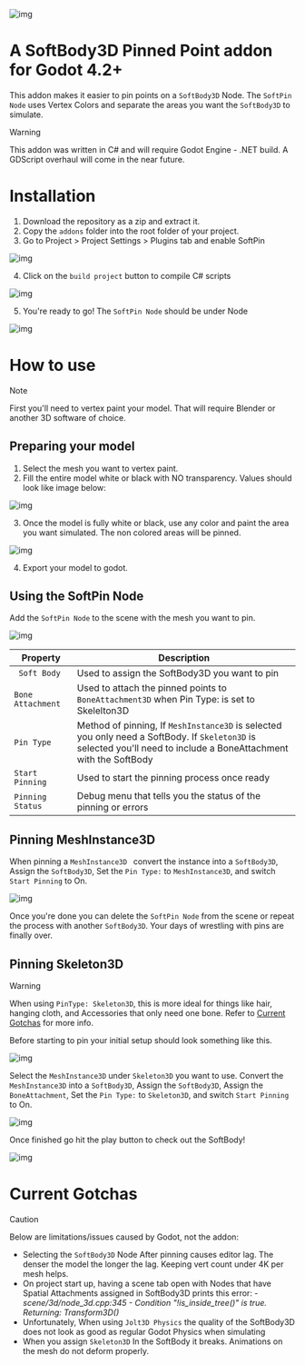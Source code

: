 ![img](https://i.imgur.com/1SrS3BG.gif)
# A SoftBody3D Pinned Point addon for Godot 4.2+
This addon makes it easier to pin points on a `SoftBody3D` Node. The `SoftPin Node` uses Vertex Colors and separate the areas you want the `SoftBody3D` to simulate.
> [!WARNING]
> This addon was written in C# and will require Godot Engine - .NET build. A GDScript overhaul will come in the near future.

# Installation
1. Download the repository as a zip and extract it.
2. Copy the `addons` folder into the root folder of your project.
3. Go to Project > Project Settings > Plugins tab and enable SoftPin

![img](https://i.imgur.com/yX16MdL.png) 

4. Click on the `build project` button to compile C# scripts

![img](https://i.imgur.com/WRO9M6b.png)

5. You're ready to go! The `SoftPin Node` should be under Node

![img](https://i.imgur.com/VzXU6Fh.png)


# How to use
>[!NOTE]
>First you'll need to vertex paint your model. That will require Blender or another 3D software of choice.

## Preparing your model
1. Select the mesh you want to vertex paint. 
2. Fill the entire model white or black with NO transparency. Values should look like image below:  

![img](https://i.imgur.com/6F5A1mi.png)

3. Once the model is fully white or black, use any color and paint the area you want simulated. The non colored areas will be pinned.

![img](https://i.imgur.com/hAZesYI.png)

4. Export your model to godot.

## Using the SoftPin Node
Add the `SoftPin Node` to the scene with the mesh you want to pin.

![img](https://i.imgur.com/rKPyuAQ.png)

| Property              |     Description |
| --------------------- | -------------   |
|` Soft Body`  | Used to assign the SoftBody3D you want to pin |
|`Bone Attachment  ` | Used to attach the pinned points to `BoneAttachment3D` when Pin Type: is set to Skelelton3D |
|`Pin Type  `  | Method of pinning, If `MeshInstance3D` is selected you only need a SoftBody. If `Skeleton3D` is selected you'll need to include a BoneAttachment with the SoftBody  |
|` Start Pinning  `     | Used to start the pinning process once ready|
|`Pinning Status `| Debug menu that tells you the status of the pinning or errors                       |

## Pinning MeshInstance3D
When pinning a `MeshInstance3D ` convert the instance into a `SoftBody3D`, Assign the `SoftBody3D`, Set the `Pin Type:` to `MeshInstance3D`, and switch `Start Pinning` to On. 

![img](https://i.imgur.com/C58M4oK.gif)

Once you're done you can delete the `SoftPin Node` from the scene or repeat the process with another `SoftBody3D`. Your days of wrestling with pins are finally over. 

## Pinning Skeleton3D
>[!WARNING]
>When using `PinType: Skeleton3D`, this is more ideal for things like hair, hanging cloth, and Accessories that only need one bone. Refer to [Current Gotchas](https://github.com/BryantCrisos/softPin/tree/main?tab=readme-ov-file#current-gotchas) for more info.

Before starting to pin your initial setup should look something like this.

![img](https://i.imgur.com/JVkBeV2.png)


Select the `MeshInstance3D` under `Skeleton3D` you want to use. Convert the `MeshInstance3D` into a `SoftBody3D`, Assign the `SoftBody3D`, Assign the `BoneAttachment`, Set the `Pin Type:` to `Skeleton3D`, and switch `Start Pinning` to On.

![img](https://i.imgur.com/cC1AoUB.gif)

Once finished go hit the play button to check out the SoftBody!

![img](https://i.imgur.com/KmEG24v.gif)

# Current Gotchas
> [!CAUTION]
> Below are limitations/issues caused by Godot, not the addon:

* Selecting the `SoftBody3D` Node After pinning causes editor lag. The denser the model the longer the lag. Keeping vert count under 4K per mesh helps. 
* On project start up, having a scene tab open with Nodes that have Spatial Attachments assigned in SoftBody3D prints this error: - _scene/3d/node_3d.cpp:345 - Condition "!is_inside_tree()" is true. Returning: Transform3D()_
* Unfortunately, When using `Jolt3D Physics` the quality of the SoftBody3D does not look as good as regular Godot Physics when simulating
* When you assign `Skeleton3D` In the SoftBody it breaks. Animations on the mesh do not deform properly.  
